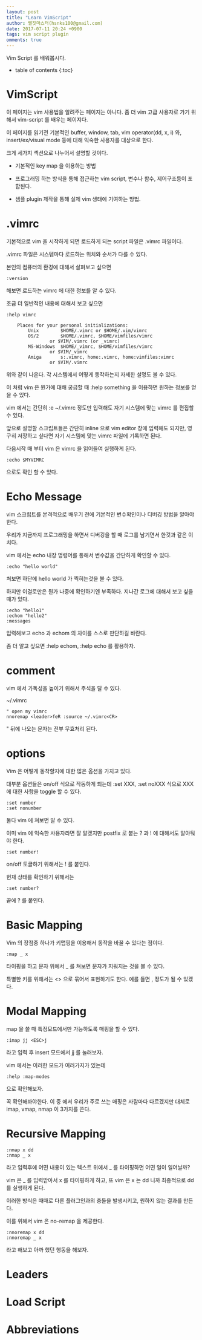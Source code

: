 ```yaml
---
layout: post
title: "Learn VimScript"
author: 뻘짓마스터(hsnks100@gmail.com)
date: 2017-07-11 20:24 +0900
tags: vim script plugin
omments: true
---
```


Vim Script 를 배워봅시다.


* table of contents
{:toc}

# VimScript 
이 페이지는 vim 사용법을 알려주는 페이지는 아니다. 좀 더 vim 고급 사용자로 가기 위해서 vim-script 를 배우는 페이지다.

이 페이지를 읽기전 기본적인 buffer, window, tab, vim operator(dd, x, i) 와, insert/ex/visual mode 등에 대해 익숙한 사용자를 대상으로 한다.

크게 세가지 섹션으로 나누어서 설명할 것이다. 

* 기본적인 key map 을 이용하는 방법

* 프로그래밍 하는 방식을 통해 접근하는 vim script, 변수나 함수, 제어구조등이 포함된다.

* 샘플 plugin 제작을 통해 실제 vim 생태에 기여하는 방법.


# .vimrc

기본적으로 vim 을 시작하게 되면 로드하게 되는 script 파일은 .vimrc 파일이다.

.vimrc 파일은 시스템마다 로드하는 위치와 순서가 다를 수 있다.

본인의 컴퓨터의 환경에 대해서 살펴보고 싶으면 
```
:version
```
해보면 로드하는 vimrc 에 대한 정보를 알 수 있다. 

조금 더 일반적인 내용에 대해서 보고 싶으면 
```
:help vimrc
```

```
	Places for your personal initializations:
		Unix		$HOME/.vimrc or $HOME/.vim/vimrc
		OS/2		$HOME/.vimrc, $HOME/vimfiles/vimrc
				or $VIM/.vimrc (or _vimrc)
		MS-Windows	$HOME/_vimrc, $HOME/vimfiles/vimrc
				or $VIM/_vimrc
		Amiga		s:.vimrc, home:.vimrc, home:vimfiles:vimrc
				or $VIM/.vimrc
```

위와 같이 나온다. 각 시스템에서 어떻게 동작하는지 자세한 설명도 볼 수 있다.

이 처럼 vim 은 뭔가에 대해 궁금할 때 :help something 을 이용하면 원하는 정보를 얻을 수 있다.

vim 에서는 간단히 :e ~/.vimrc 정도만 입력해도 자기 시스템에 맞는 vimrc 를 편집할 수 있다.

앞으로 설명할 스크립트들은 간단히 inline 으로 vim editor 창에 입력해도 되지만, 영구히 저장하고 싶다면 자기 시스템에 맞는 vimrc 파일에 기록하면 된다. 

다음시작 때 부터 vim 은 vimrc 을 읽어들여 실행하게 된다.

```
:echo $MYVIMRC
```
으로도 확인 할 수 있다.


# Echo Message

vim 스크립트를 본격적으로 배우기 전에 기본적인 변수확인이나 디버깅 방법을 알아야 한다.

우리가 지금까지 프로그래밍을 하면서 디버깅을 할 때 로그를 남기면서 한것과 같은 이치다.

vim 에서는 echo 내장 명령어를 통해서 변수값을 간단하게 확인할 수 있다.

```
:echo "hello world"
```

쳐보면 하단에 hello world 가 찍히는것을 볼 수 있다.

하지만 이걸로만은 뭔가 나중에 확인하기엔 부족하다. 지나간 로그에 대해서 보고 싶을 때가 있다.

```
:echo "hello1"
:echom "hello2"
:messages 
```

입력해보고 echo 과 echom 의 차이를 스스로 판단하길 바란다.

좀 더 알고 싶으면 :help echom, :help echo 를 활용하자.

# comment

vim 에서 가독성을 높이기 위해서 주석을 달 수 있다. 

~/.vimrc 
```
" open my vimrc
nnoremap <leader>feR :source ~/.vimrc<CR>
```

" 뒤에 나오는 문자는 전부 무효처리 된다. 


# options

Vim 은 어떻게 동착할지에 대한 많은 옵션을 가지고 있다.

대부분 옵션들은 on/off 식으로 작동하게 되는데 :set XXX, :set noXXX 식으로 XXX 에 대한 사항을 toggle 할 수 있다.

```
:set number 
:set nonumber
```
둘다 vim 에 쳐보면 알 수 있다.

이미 vim 에 익숙한 사용자라면 잘 알겠지만 postfix 로 붙는 ? 과 ! 에 대해서도 알아둬야 한다.  

```
:set number!
```

on/off 토글하기 위해서는 ! 를 붙인다.

현재 상태를 확인하기 위해서는 

```
:set number?
```

끝에 ? 를 붙인다.


# Basic Mapping

Vim 의 장점중 하나가 키맵핑을 이용해서 동작을 바꿀 수 있다는 점이다. 

```
:map _ x
```
타이핑을 하고 문자 위에서 _ 를 쳐보면 문자가 지워지는 것을 볼 수 있다.

특별한 키를 위해서는 <> 으로 묶어서 표현하기도 한다. 예를 들면 <space>, <C-d> 정도가 될 수 있겠다.

# Modal Mapping

map 을 쓸 때 특정모드에서만 가능하도록 매핑을 할 수 있다. 

```
:imap jj <ESC>j 
```
라고 입력 후 insert 모드에서 jj 를 눌러보자. 

vim 에서는 이러한 모드가 여러가지가 있는데

```
:help :map-modes
```
으로 확인해보자. 

꼭 확인해봐야한다. 이 중 에서 우리가 주로 쓰는 매핑은 사람마다 다르겠지만 대체로 imap, vmap, nmap 이 3가지를 쓴다.

# Recursive Mapping

```
:nmap x dd
:nmap _ x
```

라고 입력후에 어떤 내용이 있는 텍스트 위에서 _ 를 타이핑하면 어떤 일이 일어날까?

vim 은 _ 를 입력받아서 x 를 타이핑하게 하고, 또 vim 은 x 는 dd 니까 최종적으로 dd 를 실행하게 된다.

이러한 방식은 때때로 다른 플러그인과의 충돌을 발생시키고, 원하지 않는 결과를 만든다.

이를 위해서 vim 은 no-remap 을 제공한다.

```
:nnoremap x dd
:nnoremap _ x
```

라고 해보고 아까 했던 행동을 해보자.  

# Leaders

# Load Script

# Abbreviations


















